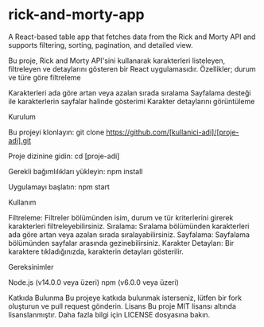
# rick-and-morty-app
A React-based table app that fetches data from the Rick and Morty API and supports filtering, sorting, pagination, and detailed view.


Bu proje, Rick and Morty API'sini kullanarak karakterleri listeleyen, filtreleyen ve detaylarını gösteren bir React uygulamasıdır.
Özellikler; durum ve türe göre filtreleme

Karakterleri ada göre artan veya azalan sırada sıralama
Sayfalama desteği ile karakterlerin sayfalar halinde gösterimi
Karakter detaylarını görüntüleme

Kurulum

Bu projeyi klonlayın:
git clone https://github.com/[kullanici-adi]/[proje-adi].git


Proje dizinine gidin:
cd [proje-adi]


Gerekli bağımlılıkları yükleyin:
npm install


Uygulamayı başlatın:
npm start



Kullanım

Filtreleme: Filtreler bölümünden isim, durum ve tür kriterlerini girerek karakterleri filtreleyebilirsiniz.
Sıralama: Sıralama bölümünden karakterleri ada göre artan veya azalan sırada sıralayabilirsiniz.
Sayfalama: Sayfalama bölümünden sayfalar arasında gezinebilirsiniz.
Karakter Detayları: Bir karaktere tıkladığınızda, karakterin detayları gösterilir.

Gereksinimler

Node.js (v14.0.0 veya üzeri)
npm (v6.0.0 veya üzeri)

Katkıda Bulunma
Bu projeye katkıda bulunmak isterseniz, lütfen bir fork oluşturun ve pull request gönderin.
Lisans
Bu proje MIT lisansı altında lisanslanmıştır. Daha fazla bilgi için LICENSE dosyasına bakın.

